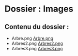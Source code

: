 # Dossier : Images
 
 ## Contenu du dossier : 
- Arbre.png [Arbre.png](./Arbre.png)
- Arbres2.png [Arbres2.png](./Arbres2.png)
- Arbres3.png [Arbres3.png](./Arbres3.png)
